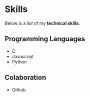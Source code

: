 # Skills

Below is a _list_ of my **technical skills**:

## Programming Languages
- C
- Javascript
- Python

## Colaboration
- Github
